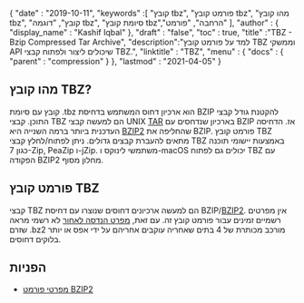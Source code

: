{
  "date" : "2019-10-11",
  "keywords" :[ "קובץ tbz", "פורמט קובץ tbz", "מהו קובץ tbz", "קובץ", "דוגמה tbz", "סיומת קובץ tbz","הרחבה", "פורמט" ],
  "author" : {
    "display_name" : "Kashif Iqbal"
},
  "draft" : "false",
  "toc" : true,
  "title" :"TBZ - Bzip Compressed Tar Archive",
  "description":"למד על פורמט קובץ TBZ וממשקי API שיכולים ליצור ולפתוח קבצי TBZ.",
  "linktitle" : "TBZ",
  "menu" : {
    "docs" : {
      "parent" : "compression"
}
},
  "lastmod" : "2021-04-05"
}

## מהו קובץ TBZ?

קובץ עם סיומת .tbz הוא ארכיון דחוס המשתמש בדחיסת BZIP להקטנת גודל קבצי התוכן. קבצי TBZ הם למעשה קבצי UNIX [TAR](/he/compression/tar/) בארכיון שנדחסים עם BZIP אז. הדחיסה העדכנית ביותר ברמה השנייה היא [BZIP2](/he/compression/bz2/) שהחליפה את BZIP. פורמט קובץ TBZ מתאים להעברת קבצים גדולים. ניתן לפתוח/לחלץ קבצי TBZ באמצעות יישומי תוכנה כגון 7-Zip, PeaZip ו-jZip. משתמשי לינוקס ו-macOS יכולים גם לפתוח TBZ עם הפקודה BZIP2 מחלון מסוף.

## פורמט קובץ TBZ

קבצי TBZ הם למעשה ארכיונים דחוסים שנוצרו עם דחיסת BZIP/[BZIP2](/he/compression/bz2/). אין מפרטים רשמיים זמינים עבור פורמט קובץ זה. עם זאת, [מפרט הנדסה לאחור](https://github.com/dsnet/compress/blob/master/doc/bzip2-format.pdf) לא רשמי מראה שזרם ‎.bz2 מורכב מכותרת של 4 בתים שאחריה עוקבים אחריהם על ידי אפס או יותר בלוקים דחוסים.

## הפניות ##

* [מפרטי פורמט BZIP2](https://github.com/dsnet/compress/blob/master/doc/bzip2-format.pdf)


